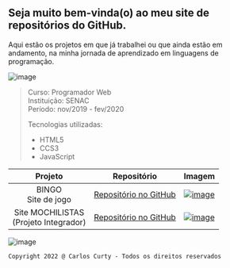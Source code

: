 ## Seja muito bem-vinda(o) ao meu site de repositórios do GitHub.

Aqui estão os projetos em que já trabalhei ou que ainda estão em andamento, na minha jornada de aprendizado em linguagens de programação.


![image](https://user-images.githubusercontent.com/68711113/165002315-c8b84367-987b-482b-b930-8c84d7e8afaa.png)


>
>Curso: Programador Web<br> 
>Instituição: SENAC<br>
>Período: nov/2019 - fev/2020<br>
>
>Tecnologias utilizadas:
>- HTML5
>- CCS3
>- JavaScript
>

Projeto | Repositório | Imagem
:-----: | :-----: | :-----:
BINGO<br>Site de jogo | [Repositório no GitHub](https://github.com/carloscurty/bingo) | [![image](https://user-images.githubusercontent.com/68711113/165095493-0cd495e0-abf4-4238-87d3-17e5a3ca45af.png)](https://curtydigital.000webhostapp.com/bingo_75.html)
Site MOCHILISTAS<br>(Projeto Integrador) | [Repositório no GitHub](https://github.com/carloscurty/mochilistas) | [![image](https://user-images.githubusercontent.com/68711113/165096216-7b6e6760-e341-4aa4-a18d-931c1c7c795e.png)](https://curtydigital.000webhostapp.com/mochilistas)

 



 ![image](https://user-images.githubusercontent.com/68711113/165002315-c8b84367-987b-482b-b930-8c84d7e8afaa.png)

~~~
Copyright 2022 @ Carlos Curty - Todos os direitos reservados
~~~
